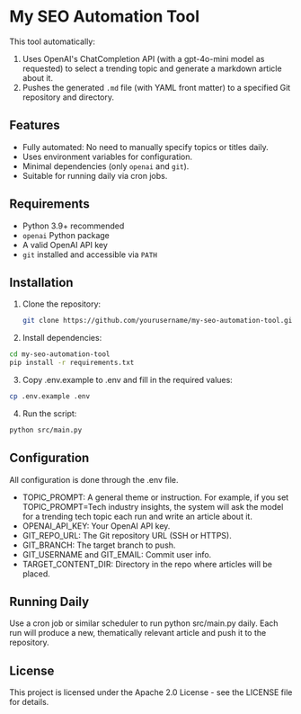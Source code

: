 # My SEO Automation Tool

This tool automatically:
1. Uses OpenAI's ChatCompletion API (with a gpt-4o-mini model as requested) to select a trending topic and generate a markdown article about it.
2. Pushes the generated `.md` file (with YAML front matter) to a specified Git repository and directory.

## Features

- Fully automated: No need to manually specify topics or titles daily.
- Uses environment variables for configuration.
- Minimal dependencies (only `openai` and `git`).
- Suitable for running daily via cron jobs.

## Requirements

- Python 3.9+ recommended
- `openai` Python package
- A valid OpenAI API key
- `git` installed and accessible via `PATH`

## Installation

1. Clone the repository:
   ```bash
   git clone https://github.com/yourusername/my-seo-automation-tool.git
   ```

2.	Install dependencies:
   ```bash
   cd my-seo-automation-tool
   pip install -r requirements.txt
   ```

3. Copy .env.example to .env and fill in the required values:
```bash
cp .env.example .env
```

4. Run the script:
```bash
python src/main.py
```

## Configuration

All configuration is done through the .env file.
- TOPIC_PROMPT: A general theme or instruction. For example, if you set TOPIC_PROMPT=Tech industry insights, the system will ask the model for a trending tech topic each run and write an article about it.
- OPENAI_API_KEY: Your OpenAI API key.
- GIT_REPO_URL: The Git repository URL (SSH or HTTPS).
- GIT_BRANCH: The target branch to push.
- GIT_USERNAME and GIT_EMAIL: Commit user info.
- TARGET_CONTENT_DIR: Directory in the repo where articles will be placed.

## Running Daily

Use a cron job or similar scheduler to run python src/main.py daily. Each run will produce a new, thematically relevant article and push it to the repository.

## License

This project is licensed under the Apache 2.0 License - see the LICENSE file for details.
